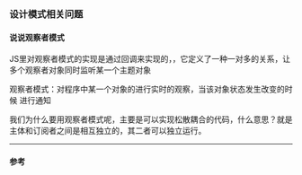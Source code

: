 ### 设计模式相关问题

#### 说说观察者模式

JS里对观察者模式的实现是通过回调来实现的，，它定义了一种一对多的关系，让多个观察者对象同时监听某一个主题对象

观察者模式：对程序中某一个对象的进行实时的观察，当该对象状态发生改变的时候 进行通知

我们为什么要用观察者模式呢，主要是可以实现松散耦合的代码，什么意思？就是 主体和订阅者之间是相互独立的，其二者可以独立运行。

---



#### 参考

[^1]: 

